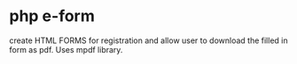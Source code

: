# php e-form
create HTML FORMS for registration and allow user to download the filled in form as pdf.
Uses mpdf library. 
